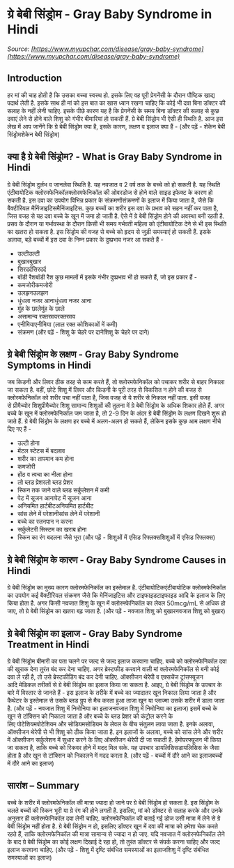 # ग्रे बेबी सिंड्रोम - Gray Baby Syndrome in Hindi
_Source: [https://www.myupchar.com/disease/gray-baby-syndrome](https://www.myupchar.com/disease/gray-baby-syndrome)_

## Introduction
हर मां की चाह होती है कि उसका बच्चा स्वस्थ हो. इसके लिए वह पूरी प्रेगनेंसी के दौरान पौष्टिक खाद्य पदार्थ लेती है. इसके साथ ही मां को इस बात का खास ध्यान रखना चाहिए कि कोई भी दवा बिना डॉक्टर की सलाह के नहीं लेनी चाहिए. इसके पीछे कारण यह है कि प्रेगनेंसी के समय बिना डॉक्टर की सलाह से कुछ दवाएं लेने से होने वाले शिशु को गंभीर बीमारियां हो सकती हैं. ग्रे बेबी सिंड्रोम भी ऐसी ही स्थिति है.
आज इस लेख में आप जानेंगे कि ग्रे बेबी सिंड्रोम क्या है, इसके कारण, लक्षण व इलाज क्या हैं -
(और पढ़ें - शेकेन बेबी सिंड्रोमशेकेन बेबी सिंड्रोम)

## क्या है ग्रे बेबी सिंड्रोम? - What is Gray Baby Syndrome in Hindi
ग्रे बेबी सिंड्रोम दुर्लभ व जानलेवा स्थिति है. यह नवजात व 2 वर्ष तक के बच्चे को हो सकती है. यह स्थिति एंटीबायोटिक क्लोरमफेनिकॉलक्लोरमफेनिकॉल की ओवरडोज से होने वाले साइड इफेक्ट के कारण हो सकती है. इस दवा का उपयोग विभिन्न प्रकार के संक्रमणोंसंक्रमणों के इलाज में किया जाता है, जैसे कि बैक्टीरियल मैनिंजाइटिसमैनिंजाइटिस.
कुछ बच्चों का शरीर इस दवा के प्रभाव को सहन नहीं कर पाता है, जिस वजह से यह दवा बच्चे के खून में जमा हो जाती है. ऐसे में ग्रे बेबी सिंड्रोम होने की अवस्था बनी रहती है. प्रसव के दौरान या गर्भावस्था के दौरान किसी भी समय गर्भवती महिला को एंटीबायोटिक देने से भी इस स्थिति का खतरा हो सकता है.
इस सिंड्रोम की वजह से बच्चे को हृदय से जुड़ी समस्याएं हो सकती हैं. इसके अलावा, बड़े बच्चों में इस दवा के निम्न प्रकार के दुष्प्रभाव नजर आ सकते हैं -
- उल्टीउल्टी
- बुखारबुखार
- सिरदर्दसिरदर्द
- बॉडी रैशबॉडी रैश
कुछ मामलों में इसके गंभीर दुष्प्रभाव भी हो सकते हैं, जो इस प्रकार हैं -
- कमजोरीकमजोरी
- उलझनउलझन
- धुंधला नजर आनाधुंधला नजर आना
- मुंह के छालेमुंह के छाले
- असामान्य रक्तस्रावरक्तस्राव
- एनीमियाएनीमिया (लाल रक्त कोशिकाओं में कमी)
- संक्रमण
(और पढ़ें - शिशु के चेहरे पर दानेशिशु के चेहरे पर दाने)

## ग्रे बेबी सिंड्रोम के लक्षण - Gray Baby Syndrome Symptoms in Hindi
जब किडनी और लिवर ठीक तरह से काम करते हैं, तो क्लोरमफेनिकॉल को पचाकर शरीर से बाहर निकाला जा सकता है. वहीं, छोटे शिशु में लिवर और किडनी के पूरी तरह से विकसित न होने की वजह से क्लोरमफेनिकॉल को शरीर पचा नहीं पाता है, जिस वजह से ये शरीर से निकाल नहीं पाता.
इसी वजह से प्रीमैच्योर शिशुप्रीमैच्योर शिशु सामान्य शिशुओं की तुलना में ग्रे बेबी सिंड्रोम के अधिक शिकार होते हैं. अगर बच्चे के खून में क्लोरमफेनिकॉल जम जाता है, तो 2-9 दिन के अंदर ग्रे बेबी सिंड्रोम के लक्षण दिखने शुरू हो जाते हैं. ग्रे बेबी सिंड्रोम के लक्षण हर बच्‍चे में अलग-अलग हो सकते हैं, लेकिन इसके कुछ आम लक्षण नीचे दिए गए हैं -
- उल्टी होना
- मेंटल स्टेटस में बदलाव
- शरीर का तापमान कम होना
- कमजोरी
- होंठ व त्वचा का नीला होना
- लो ब्लड प्रेशरलो ब्लड प्रेशर
- स्किन तक जाने वाले ब्लड सर्कुलेशन में कमी
- पेट में सूजन आनापेट में सूजन आना
- अनियमित हार्टबीटअनियमित हार्टबीट
- सांस लेने में परेशानीसांस लेने में परेशानी
- बच्चे का स्तनपान न करना
- सर्कुलेटरी सिस्टम का खराब होना
- स्किन का रंग बदलना जैसे भूरा
(और पढ़ें - शिशुओं में एसिड रिफ्लक्सशिशुओं में एसिड रिफ्लक्स)

## ग्रे बेबी सिंड्रोम के कारण - Gray Baby Syndrome Causes in Hindi
ग्रे बेबी सिंड्रोम का मुख्य कारण क्लोरमफेनिकॉल का इस्तेमाल है. एंटीबायोटिकएंटीबायोटिक क्लोरमफेनिकॉल का उपयोग कई बैक्‍टीरियल संक्रमण जैसे कि मेनिंजाइटिस और टाइफाइडटाइफाइड आदि के इलाज के लिए किया होता है. अगर किसी नवजात शिशु के खून में क्लोरमफेनिकॉल का लेवल 50mcg/mL से अधिक हो जाए, तो ग्रे बेबी सिंड्रोम का खतरा बढ़ जाता है.
(और पढ़ें - नवजात शिशु को बुखारनवजात शिशु को बुखार)

## ग्रे बेबी सिंड्रोम का इलाज - Gray Baby Syndrome Treatment in Hindi
ग्रे बेबी सिंड्रोम बीमारी का पता चलने पर जल्‍द से जल्‍द इलाज करवाना चाहिए. बच्चे को क्लोरमफेनिकॉल दवा की खुराक देना तुरंत बंद कर देना चाहिए. अगर ब्रेस्टफीड करवाने वाली मां क्लोरमफेनिकॉल से बनी कोई दवा ले रही है, तो उसे ब्रेस्टफीडिंग बंद कर देनी चाहिए. ऑक्‍सीजन थेरेपी व एक्‍सचेंज ट्रांसफ्यूजन आदि मेडिकल तरीकों से ग्रे बेबी सिंड्रोम का इलाज किया जा सकता है. आइए, ग्रे बेबी सिंड्रोम के उपचार के बारे में विस्तार से जानते हैं -
इस इलाज के तरीके में बच्चे का ज्यादातर खून निकाल लिया जाता है और कैथेटर के इस्तेमाल से उसके ब्लड ग्रुप से मैच करता हुआ ताजा खून या प्लाज्मा उसके शरीर में डाला जाता है.
(और पढ़ें - नवजात शिशु में निमोनिया का इलाजनवजात शिशु में निमोनिया का इलाज)
इसमें बच्चे के खून से टॉक्सिन को निकाला जाता है और बच्चे के ब्‍लड प्रेशर को कंट्रोल करने के लिए पोटेशियमपोटेशियम और सोडियमसोडियम के लेवल के बीच संतुलन लाया जाता है.
इनके अलावा, ऑक्‍सीजन थेरेपी से भी शिशु को ठीक किया जाता है. इन इलाजों के अलावा, बच्चे को सांस लेने और शरीर में ऑक्सीजन सर्कुलेशन में सुधार करने के लिए ऑक्सीजन थेरेपी दी जा सकती है. हेमोपरफ्यूजन भी किया जा सकता है, ताकि बच्चे को रिकवर होने में मदद मिल सके. यह उपचार डायलिसिसडायलिसिस के जैसा होता है और खून से टॉक्सिन को निकालने में मदद करता है.
(और पढ़ें - बच्चों में दौरे आने का इलाजबच्चों में दौरे आने का इलाज)

## सारांश – Summary
बच्चे के शरीर में क्लोरमफेनिकॉल की मात्रा ज्यादा हो जाने पर ग्रे बेबी सिंड्रोम हो सकता है. इस सिंड्रोम के चलते बच्चों की स्किन भूरी या ग्रे रंग की होने लगती है. इसलिए, मां को डॉक्टर से सलाह करके और उनके अनुसार ही क्लोरमफेनिकॉल दवा लेनी चाहिए. क्लोरमफेनिकॉल की बताई गई डोज उसी मात्रा में लेने से ग्रे बेबी सिंड्रोम नहीं होता है. ग्रे बेबी सिंड्रोम न हो, इसलिए डॉक्टर खून में दवा की मात्रा को हमेशा चेक करते रहते हैं, ताकि क्लोरमफेनिकॉल की मात्रा सामान्य से ज्यादा न हो जाए. यदि नवजात में क्लोरमफेनिकॉल लेने के बाद ग्रे बेबी सिंड्रोम का कोई लक्षण दिखाई दे रहा हो, तो तुरंत डॉक्टर से संपर्क करना चाहिए और जल्द इलाज करवाना चाहिए.
(और पढ़ें - शिशु में दृष्टि संबंधित समस्याओं का इलाजशिशु में दृष्टि संबंधित समस्याओं का इलाज)

